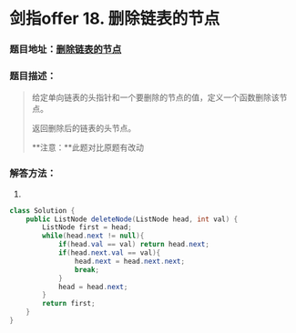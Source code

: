 # 剑指offer 18. 删除链表的节点

### 题目地址：[删除链表的节点](https://leetcode-cn.com/problems/shan-chu-lian-biao-de-jie-dian-lcof/)



### 题目描述：

>给定单向链表的头指针和一个要删除的节点的值，定义一个函数删除该节点。
>
>返回删除后的链表的头节点。
>
>**注意：**此题对比原题有改动



### 解答方法：

1. 

```java
class Solution {
    public ListNode deleteNode(ListNode head, int val) {
        ListNode first = head;
        while(head.next != null){
            if(head.val == val) return head.next;
            if(head.next.val == val){
                head.next = head.next.next;
                break;
            }
            head = head.next;
        }
        return first;
    }
}
```